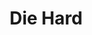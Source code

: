 ---
title: "Die Hard"

year: 1988

director: "John McTiernan"

summary: "A regular joe cop battles terrorists in a scyscraper"

comment: "If the über-americana-bald-eagle-screech of 80s action movies don't bother you, this is a goldmine. It was Bruce Willis first action lead, with his great one-liner delivery. It has Alan Rickmans perhaps best villain part, with his fantastic one-liner delivery. Nothing left not to love!"

image: "https://media.giphy.com/media/3owyoUI9MmoXfe5usE/giphy.gif"

imdb: "https://www.imdb.com/title/tt0095016/"

quotes:
  - "Now I have a machine gun. Ho ho ho."
  - "Yippee-ki-yay, motherfucker."
---